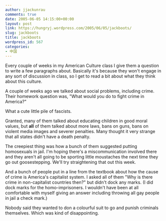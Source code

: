 ```yaml
---
author: jjackunrau
comments: true
date: 2005-06-05 14:15:00+00:00
layout: post
link: https://hungryj.wordpress.com/2005/06/05/jackboots/
slug: jackboots
title: jackboots
wordpress_id: 567
categories:
- 中国
---
```


Every couple of weeks in my American Culture class I give them a question to write a few paragraphs about.  Basically it's because they won't engage in any sort of discussion in class, so I get to read a bit about what they think about this culture.
  

  
A couple of weeks ago we talked about social problems, including crime.  Their homework question was, "What would you do to fight crime in America?"
  

  
What a cute little pile of fascists.
  

  
Granted, many of them talked about educating children in good moral values, but **all** of them talked about more laws, bans on guns, bans on violent media images and severer penalties.  Many thought it very strange that all states didn't have a death penalty.  
  

  
The creepiest thing was how a bunch of them suggested putting homosexuals in jail.  I'm hoping there's a miscommunication involved there and they aren't all going to be sporting little moustaches the next time they go out goosestepping.  We'll try straightening that out this week.
  

  
And a bunch of people put in a line from the textbook about how the cause of crime is America's capitalist system.  I asked all of them "Why is there crime in non-capitalist countries then?" but didn't dock any marks.  (I did dock marks for the homo-imprisoners.  I wouldn't have been at all comfortable with myself giving an answer including throwing all gay people in jail a check mark.)
  

  
Nobody said they wanted to don a colourful suit to go and punish criminals themselves.  Which was kind of disappointing.
